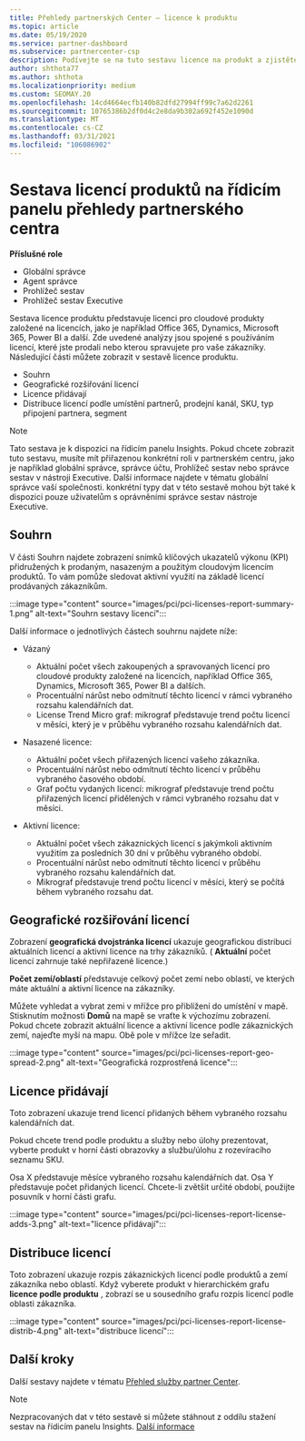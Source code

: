```yaml
---
title: Přehledy partnerských Center – licence k produktu
ms.topic: article
ms.date: 05/19/2020
ms.service: partner-dashboard
ms.subservice: partnercenter-csp
description: Podívejte se na tuto sestavu licence na produkt a zjistěte, jak vylepšit pomocí licencovaných cloudových produktů, které prodáváte nebo spravujete pro vaše zákazníky.
author: shthota77
ms.author: shthota
ms.localizationpriority: medium
ms.custom: SEOMAY.20
ms.openlocfilehash: 14cd4664ecfb140b82dfd27994ff99c7a62d2261
ms.sourcegitcommit: 10765386b2df0d4c2e8da9b302a692f452e1090d
ms.translationtype: MT
ms.contentlocale: cs-CZ
ms.lasthandoff: 03/31/2021
ms.locfileid: "106086902"
---
```

# <a name="product-licenses-report-in-the-partner-center-insights-dashboard"></a>Sestava licencí produktů na řídicím panelu přehledy partnerského centra

**Příslušné role**

- Globální správce
- Agent správce
- Prohlížeč sestav
- Prohlížeč sestav Executive

Sestava licence produktu představuje licenci pro cloudové produkty založené na licencích, jako je například Office 365, Dynamics, Microsoft 365, Power BI a další. Zde uvedené analýzy jsou spojené s používáním licencí, které jste prodali nebo kterou spravujete pro vaše zákazníky. Následující části můžete zobrazit v sestavě licence produktu.

- Souhrn
- Geografické rozšiřování licencí
- Licence přidávají
- Distribuce licencí podle umístění partnerů, prodejní kanál, SKU, typ připojení partnera, segment

 > [!NOTE]
 > Tato sestava je k dispozici na řídicím panelu Insights. Pokud chcete zobrazit tuto sestavu, musíte mít přiřazenou konkrétní roli v partnerském centru, jako je například globální správce, správce účtu, Prohlížeč sestav nebo správce sestav v nástroji Executive. Další informace najdete v tématu globální správce vaší společnosti. konkrétní typy dat v této sestavě mohou být také k dispozici pouze uživatelům s oprávněními správce sestav nástroje Executive.

## <a name="summary"></a>Souhrn

V části Souhrn najdete zobrazení snímků klíčových ukazatelů výkonu (KPI) přidružených k prodaným, nasazeným a použitým cloudovým licencím produktů. To vám pomůže sledovat aktivní využití na základě licencí prodávaných zákazníkům.

:::image type="content" source="images/pci/pci-licenses-report-summary-1.png" alt-text="Souhrn sestavy licencí":::

Další informace o jednotlivých částech souhrnu najdete níže:

- Vázaný 
  - Aktuální počet všech zakoupených a spravovaných licencí pro cloudové produkty založené na licencích, například Office 365, Dynamics, Microsoft 365, Power BI a dalších.
  - Procentuální nárůst nebo odmítnutí těchto licencí v rámci vybraného rozsahu kalendářních dat.
  - License Trend Micro graf: mikrograf představuje trend počtu licencí v měsíci, který je v průběhu vybraného rozsahu kalendářních dat.

- Nasazené licence:
  - Aktuální počet všech přiřazených licencí vašeho zákazníka.
  - Procentuální nárůst nebo odmítnutí těchto licencí v průběhu vybraného časového období.
  - Graf počtu vydaných licencí: mikrograf představuje trend počtu přiřazených licencí přidělených v rámci vybraného rozsahu dat v měsíci.

- Aktivní licence: 
  - Aktuální počet všech zákaznických licencí s jakýmkoli aktivním využitím za posledních 30 dní v průběhu vybraného období.
  - Procentuální nárůst nebo odmítnutí těchto licencí v průběhu vybraného rozsahu kalendářních dat.
  - Mikrograf představuje trend počtu licencí v měsíci, který se počítá během vybraného rozsahu dat.

## <a name="geographical-spread-of-licenses"></a>Geografické rozšiřování licencí

Zobrazení **geografická dvojstránka licencí** ukazuje geografickou distribuci aktuálních licencí a aktivní licence na trhy zákazníků. ( **Aktuální** počet licencí zahrnuje také nepřiřazené licence.)

**Počet zemí/oblastí** představuje celkový počet zemí nebo oblastí, ve kterých máte aktuální a aktivní licence na zákazníky.

Můžete vyhledat a vybrat zemi v mřížce pro přiblížení do umístění v mapě. Stisknutím možnosti **Domů** na mapě se vraťte k výchozímu zobrazení. Pokud chcete zobrazit aktuální licence a aktivní licence podle zákaznických zemí, najeďte myší na mapu. Obě pole v mřížce lze seřadit.

:::image type="content" source="images/pci/pci-licenses-report-geo-spread-2.png" alt-text="Geografická rozprostřená licence":::

## <a name="license-adds"></a>Licence přidávají

Toto zobrazení ukazuje trend licencí přidaných během vybraného rozsahu kalendářních dat. 

Pokud chcete trend podle produktu a služby nebo úlohy prezentovat, vyberte produkt v horní části obrazovky a službu/úlohu z rozevíracího seznamu SKU.

Osa X představuje měsíce vybraného rozsahu kalendářních dat. Osa Y představuje počet přidaných licencí. Chcete-li zvětšit určité období, použijte posuvník v horní části grafu.

:::image type="content" source="images/pci/pci-licenses-report-license-adds-3.png" alt-text="licence přidávají":::

## <a name="license-distribution"></a>Distribuce licencí

Toto zobrazení ukazuje rozpis zákaznických licencí podle produktů a zemí zákazníka nebo oblastí. Když vyberete produkt v hierarchickém grafu **licence podle produktu** , zobrazí se u sousedního grafu rozpis licencí podle oblasti zákazníka.

:::image type="content" source="images/pci/pci-licenses-report-license-distrib-4.png" alt-text="distribuce licencí":::

## <a name="next-steps"></a>Další kroky

Další sestavy najdete v tématu [Přehled služby partner Center](partner-center-insights.md).

>[!NOTE] 
> Nezpracovaných dat v této sestavě si můžete stáhnout z oddílu stažení sestav na řídicím panelu Insights. [Další informace](pci-download-reports.md)
